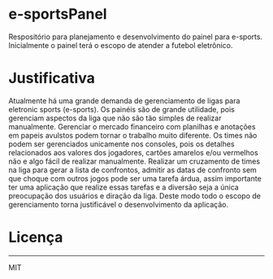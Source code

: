 # e-sportsPanel

Respositório para planejamento e desenvolvimento do painel para e-sports. Inicialmente o painel terá o escopo de atender a futebol eletrônico.

# Justificativa

Atualmente há uma grande demanda de gerenciamento de ligas para eletronic sports (e-sports). 
Os painéis são de grande utilidade, pois gerenciam aspectos da liga que não são tão simples de realizar manualmente. Gerenciar o mercado financeiro com planilhas e anotações em papeis avulstos podem tornar o trabalho muito diferente. Os times não podem ser gerenciados unicamente nos consoles, pois os detalhes relacionados aos valores dos jogadores, cartões amarelos e/ou vermelhos não e algo fácil de realizar manualmente. Realizar um cruzamento de times na liga para gerar a lista de confrontos, admitir as datas de confronto sem que choque com outros jogos pode ser uma tarefa árdua, assim importante ter uma aplicação que realize essas tarefas e a diversão seja a única preocupação dos usuários e diração da liga. Deste modo todo o escopo de gerenciamento torna justificável o desenvolvimento da aplicação.
 
 
# Licença
---
MIT
